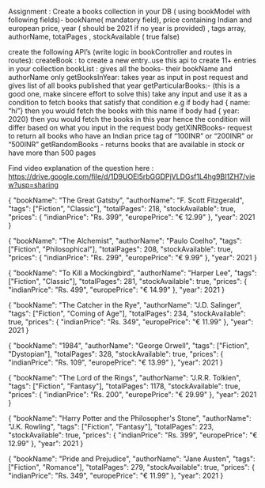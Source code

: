 
Assignment :
Create a books collection in your DB ( using bookModel with following fields)- bookName( mandatory field), price containing Indian and european price, year ( should be 2021 if no year is provided) , tags array, authorName, totalPages , stockAvailable ( true false) 

create the following API’s (write logic in bookController and routes in routes):
createBook : to create a new entry..use this api to create 11+ entries in your collection
bookList : gives all the books- their bookName and authorName only 
getBooksInYear: takes year as input in post request and gives list of all books published that year
getParticularBooks:- (this is a good one, make sincere effort to solve this) take any input and use it as a condition to fetch books that satisfy that condition
e.g if body had { name: “hi”} then you would fetch the books with this name
if body had { year: 2020} then you would fetch the books in this year
hence the condition will differ based on what you input in the request body
getXINRBooks- request to return all books who have an Indian price tag of “100INR” or “200INR” or “500INR” 
getRandomBooks - returns books that are available in stock or have more than 500 pages 

Find video explanation of the question here : https://drive.google.com/file/d/1D9UOEl5rbGGDPjVLDGsf1L4hg9BI1ZH7/view?usp=sharing 


{
"bookName": "The Great Gatsby",
"authorName": "F. Scott Fitzgerald",
"tags": ["Fiction", "Classic"],
"totalPages": 218,
"stockAvailable": true,
"prices": {
"indianPrice": "Rs. 399",
"europePrice": "€ 12.99"
},
"year": 2021
}

{
"bookName": "The Alchemist",
"authorName": "Paulo Coelho",
"tags": ["Fiction", "Philosophical"],
"totalPages": 208,
"stockAvailable": true,
"prices": {
"indianPrice": "Rs. 299",
"europePrice": "€ 9.99"
},
"year": 2021
}

{
"bookName": "To Kill a Mockingbird",
"authorName": "Harper Lee",
"tags": ["Fiction", "Classic"],
"totalPages": 281,
"stockAvailable": true,
"prices": {
"indianPrice": "Rs. 499",
"europePrice": "€ 14.99"
},
"year": 2021
}

{
"bookName": "The Catcher in the Rye",
"authorName": "J.D. Salinger",
"tags": ["Fiction", "Coming of Age"],
"totalPages": 234,
"stockAvailable": true,
"prices": {
"indianPrice": "Rs. 349",
"europePrice": "€ 11.99"
},
"year": 2021
}

{
"bookName": "1984",
"authorName": "George Orwell",
"tags": ["Fiction", "Dystopian"],
"totalPages": 328,
"stockAvailable": true,
"prices": {
"indianPrice": "Rs. 109",
"europePrice": "€ 13.99"
},
"year": 2021
}

{
"bookName": "The Lord of the Rings",
"authorName": "J.R.R. Tolkien",
"tags": ["Fiction", "Fantasy"],
"totalPages": 1178,
"stockAvailable": true,
"prices": {
"indianPrice": "Rs. 200",
"europePrice": "€ 29.99"
},
"year": 2021
}

{
"bookName": "Harry Potter and the Philosopher's Stone",
"authorName": "J.K. Rowling",
"tags": ["Fiction", "Fantasy"],
"totalPages": 223,
"stockAvailable": true,
"prices": {
"indianPrice": "Rs. 399",
"europePrice": "€ 12.99"
},
"year": 2021
}

{
"bookName": "Pride and Prejudice",
"authorName": "Jane Austen",
"tags": ["Fiction", "Romance"],
"totalPages": 279,
"stockAvailable": true,
"prices": {
"indianPrice": "Rs. 349",
"europePrice": "€ 11.99"
},
"year": 2021
}